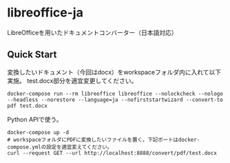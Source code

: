 # libreoffice-ja
LibreOfficeを用いたドキュメントコンバーター（日本語対応）

## Quick Start
変換したいドキュメント（今回はdocx）をworkspaceフォルダ内に入れて以下実施。
test.docx部分を適宜変更してください。
```
docker-compose run --rm libreoffice libreoffice --nolockcheck --nologo --headless --norestore --language=ja --nofirststartwizard --convert-to pdf test.docx
```

Python APIで使う。
```
docker-compose up -d
# workspaceフォルダにPDFに変換したいファイルを置く。下記ポートはdocker-compose.ymlの設定を適宜変えてください。
curl --request GET --url http://localhost:8888/convert/pdf/test.docx
```
